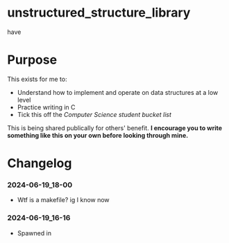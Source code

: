 # unstructured_structure_library
have



# Purpose
This exists for me to:
- Understand how to implement and operate on data structures at a low level
- Practice writing in C
- Tick this off the *Computer Science student bucket list*

This is being shared publically for others' benefit. **I encourage you to write something like this on your own before looking through mine.**



# Changelog

### 2024-06-19_18-00
- Wtf is a makefile? ig I know now

### 2024-06-19_16-16
- Spawned in
